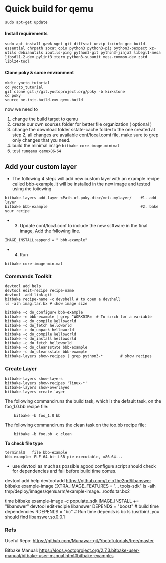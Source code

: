 # Quick build for qemu

```
sudo apt-get update      
```
#### Install requirements
```
sudo apt install gawk wget git diffstat unzip texinfo gcc build-essential chrpath socat cpio python3 python3-pip python3-pexpect xz-utils debianutils iputils-ping python3-git python3-jinja2 libegl1-mesa libsdl1.2-dev pylint3 xterm python3-subunit mesa-common-dev zstd liblz4-tool
```
#### Clone poky & sorce environment
```
mkdir yocto_tutorial
cd yocto_tutorial
git clone git://git.yoctoproject.org/poky -b kirkstone
cd poky
source oe-init-build-env qemu-build  
```
now we need to 
1. change the build target to qemu
2. create our own sources folder for better file organization ( optional )
3. change the download folder sstate-cache folder to the one created at step 2, all changes are available conf/local.comf file, make sure to grep only changes that you need.
4. build the minimal image `bitbake core-image-minimal`
5. test `runqemu qemux86-64`

## Add your custom layer

- The following 4 steps will add new custom layer with an example recipe called bbb-example, It will be installed in the new image and tested using the following

```
bitbake-layers add-layer <Path-of-poky-dir>/meta-mylayer/    #1. add layer
bitbake bbb-example                                          #2. bake your recipe
```
- 3. Update conf/local.conf to include the new software in the final image, Add the following line.
```
IMAGE_INSTALL:append = " bbb-example"
```
- 4. Run 
```
bitbake core-image-minimal
```







### Commands Toolkit
```
devtool add help
devtool edit-recipe recipe-name
devtool  add link.git
bitbake recipe-name -c devshell # to open a devshell
ls -alh imag.tar.bx # show image size

bitbake -c do_configure bbb-example
bitbake -e bbb-example | grep ^WORKDIR=  # To serch for a variable
bitbake -c do_compile helloworld
bitbake -c do_fetch helloworld
bitbake -c do_unpack helloworld
bitbake -c do_compile helloworld
bitbake -c do_install helloworld
bitbake -c do_fetch helloworld
bitbake -c do_cleansstate bbb-example
bitbake -c do_cleansstate bbb-example
bitbake-layers show-recipes | grep python3-*        # show recipes
```
### Create Layer
```
bitbake-layers show-layers
bitbake-layers show-recipes 'linux-*'
bitbake-layers show-overlayed
bitbake-layers create-layer
```

The following command runs the build task, which is the default task, on the foo_1.0.bb recipe file:
```
    bitbake -b foo_1.0.bb
```
The following command runs the clean task on the foo.bb recipe file:
```
    bitbake -b foo.bb -c clean
```
**To check file type**
```
terminal$   file bbb-example
bbb-example: ELF 64-bit LSB pie executable, x86-64...
```



- use devtool as much as possible
agood configure script should check for dependencies and fail before build time comes.

devtool add help
devtool add https://github.com/LetoThe2nd/libanswer 
bitbake example-image 
EXTRA_IMAGE_FEATURES = "... tools-sdk"
ls -alh tmp/deploy/images/qemuarm/example-image...rootfs.tar.bx2 

time bitbake example-image -c populate_sdk 
IMAGE_INSTALL += "libanswer"
devtool edit-recipie libanswer 
DEPENDS = "boost" # build time dependencies
RDEPENDS  = "bc" # Run time depends is bc
ls /usr/bin/   ,you should find libanswer.so.0.0.1


### Refs
Useful Repo: https://github.com/Munawar-git/YoctoTutorials/tree/master

Bitbake Manual: https://docs.yoctoproject.org/2.7.3/bitbake-user-manual/bitbake-user-manual.html#bitbake-examples


